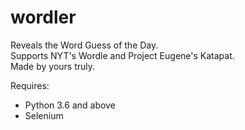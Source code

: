 # wordler
Reveals the Word Guess of the Day.\
Supports NYT's Wordle and Project Eugene's Katapat.\
Made by yours truly.

Requires:
- Python 3.6 and above
- Selenium
